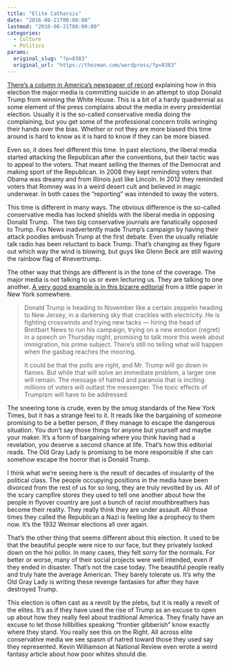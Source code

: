 ```yaml
---
title: "Elite Catharsis"
date: "2016-08-21T00:00:00"
lastmod: "2016-08-21T00:00:00"
categories:
  - Culture
  - Politics
params:
  original_slug: "?p=8383"
  original_url: "https://thezman.com/wordpress/?p=8383"
---
```


[There’s a column in America’s newspaper of
record](http://nypost.com/2016/08/21/american-journalism-is-collapsing-before-our-eyes/)
explaining how in this election the major media is committing suicide in
an attempt to stop Donald Trump from winning the White House. This is a
bit of a hardy quadrennial as some element of the press complains about
the media in every presidential election. Usually it is the so-called
conservative media doing the complaining, but you get some of the
professional concern trolls wringing their hands over the bias. Whether
or not they are more biased this time around is hard to know as it is
hard to know if they can be more biased.

Even so, it does feel different this time. In past elections, the
liberal media started attacking the Republican after the conventions,
but their tactic was to appeal to the voters. That meant selling the
themes of the Democrat and making sport of the Republican. In 2008 they
kept reminding voters that Obama was dreamy and from Illinois just like
Lincoln. In 2012 they reminded voters that Romney was in a weird desert
cult and believed in magic underwear. In both cases the “reporting” was
intended to sway the voters.

This time is different in many ways. The obvious difference is the
so-called conservative media has locked shields with the liberal media
in opposing Donald Trump.  The two big conservative journals are
fanatically opposed to Trump. Fox News inadvertently made Trump’s
campaign by having their attack poodles ambush Trump at the first
debate. Even the usually reliable talk radio has been reluctant to back
Trump. That’s changing as they figure out which way the wind is blowing,
but guys like Glenn Beck are still waving the rainbow flag of
\#nevertrump.

The other way that things are different is in the tone of the coverage.
The major media is not talking to us or even lecturing us. They are
talking to one another. [A very good example is in this bizarre
editorial](http://www.nytimes.com/2016/08/21/opinion/sunday/how-can-america-recover-from-donald-trump.html?ribbon-ad-idx=5&src=trending)
from a little paper in New York somewhere.

> Donald Trump is heading to November like a certain zeppelin heading to
> New Jersey, in a darkening sky that crackles with electricity. He is
> fighting crosswinds and trying new tacks — hiring the head of
> Breitbart News to run his campaign, trying on a new emotion (regret)
> in a speech on Thursday night, promising to talk more this week about
> immigration, his prime subject. There’s still no telling what will
> happen when the gasbag reaches the mooring.
>
> It could be that the polls are right, and Mr. Trump will go down in
> flames. But while that will solve an immediate problem, a larger one
> will remain. The message of hatred and paranoia that is inciting
> millions of voters will outlast the messenger. The toxic effects of
> Trumpism will have to be addressed.

The sneering tone is crude, even by the smug standards of the New York
Times, but it has a strange feel to it. It reads like the bargaining of
someone promising to be a better person, if they manage to escape the
dangerous situation. You don’t say those things for anyone but yourself
and maybe your maker. It’s a form of bargaining where you think having
had a revelation, you deserve a second chance at life. That’s how this
editorial reads. The Old Gray Lady is promising to be more responsible
if she can somehow escape the horror that is Donald Trump.

I think what we’re seeing here is the result of decades of insularity of
the political class. The people occupying positions in the media have
been divorced from the rest of us for so long, they are truly
revolted by us. All of the scary campfire stores they used to tell one
another about how the people in flyover country are just a bunch of
racist mouthbreathers has become their reality. They really think they
are under assault. All those times they called the Republican a Nazi is
feeling like a prophecy to them now. It’s the 1932 Weimar elections all
over again.

That’s the other thing that seems different about this election. It used
to be that the beautiful people were nice to our face, but they
privately looked down on the hoi polloi. In many cases, they felt sorry
for the normals. For better or worse, many of their social projects were
well intended, even if they ended in disaster. That’s not the case
today. The beautiful people really and truly hate the average American.
They barely tolerate us. It’s why the Old Gray Lady is writing these
revenge fantasies for after they have destroyed Trump.

This election is often cast as a revolt by the plebs, but it is really a
revolt of the elites. It’s as if they have used the rise of Trump as an
excuse to open up about how they really feel about traditional America.
They finally have an excuse to let those hillbillies speaking “frontier
gibberish” know exactly where they stand. You really see this on the
Right. All across elite conservative media we see spasm of hatred toward
those they used say they represented. Kevin Williamson at National
Review even wrote a weird fantasy article about how poor whites should
die.
